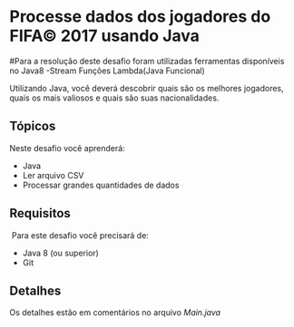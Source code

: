 # Processe dados dos jogadores do FIFA© 2017 usando Java

#Para a resolução deste desafio foram utilizadas ferramentas disponíveis no Java8
-Stream
Funções Lambda(Java Funcional)

Utilizando Java, você deverá descobrir quais são os melhores jogadores, quais os mais valiosos e quais são suas nacionalidades.

## Tópicos

Neste desafio você aprenderá:

- Java
- Ler arquivo CSV
- Processar grandes quantidades de dados


## Requisitos
​
Para este desafio você precisará de:

- Java 8 (ou superior)
- Git

## Detalhes

Os detalhes estão em comentários no arquivo _Main.java_
